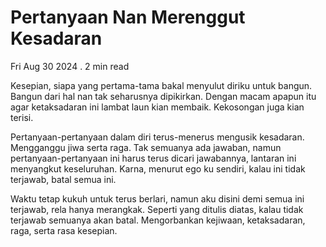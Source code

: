 # Pertanyaan Nan Merenggut Kesadaran

Fri Aug 30 2024 . 2 min read

Kesepian, siapa yang pertama-tama bakal menyulut diriku untuk bangun. Bangun dari hal nan tak seharusnya dipikirkan. Dengan macam apapun itu agar ketaksadaran ini lambat laun kian membaik. Kekosongan juga kian terisi.

Pertanyaan-pertanyaan dalam diri terus-menerus mengusik kesadaran. Mengganggu jiwa serta raga. Tak semuanya ada jawaban, namun pertanyaan-pertanyaan ini harus terus dicari jawabannya, lantaran ini menyangkut keseluruhan. Karna, menurut ego ku sendiri, kalau ini tidak terjawab, batal semua ini.

Waktu tetap kukuh untuk terus berlari, namun aku disini demi semua ini terjawab, rela hanya merangkak. Seperti yang ditulis diatas, kalau tidak terjawab semuanya akan batal. Mengorbankan kejiwaan, ketaksadaran, raga, serta rasa kesepian.

